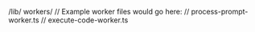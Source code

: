 /lib/
  workers/
    // Example worker files would go here:
    // process-prompt-worker.ts
    // execute-code-worker.ts
